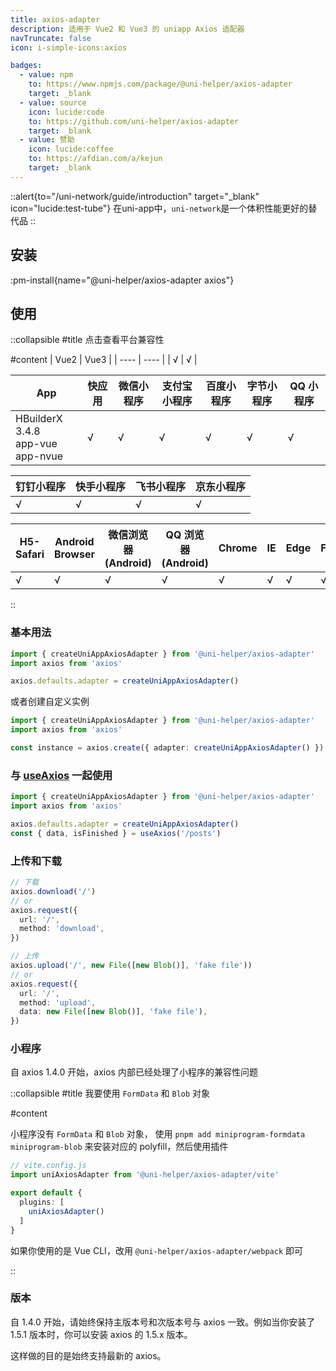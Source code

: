 ```yaml
---
title: axios-adapter
description: 适用于 Vue2 和 Vue3 的 uniapp Axios 适配器
navTruncate: false
icon: i-simple-icons:axios

badges:
  - value: npm
    to: https://www.npmjs.com/package/@uni-helper/axios-adapter
    target: _blank
  - value: source
    icon: lucide:code
    to: https://github.com/uni-helper/axios-adapter
    target: _blank
  - value: 赞助
    icon: lucide:coffee
    to: https://afdian.com/a/kejun
    target: _blank
---
```


::alert{to="/uni-network/guide/introduction" target="_blank" icon="lucide:test-tube"}
  在uni-app中，`uni-network`是一个体积性能更好的替代品
::

## 安装

:pm-install{name="@uni-helper/axios-adapter axios"}

## 使用

::collapsible
#title
点击查看平台兼容性

#content
| Vue2 | Vue3 |
| ---- | ---- |
| √    | √    |

| App                                      | 快应用 | 微信小程序 | 支付宝小程序 | 百度小程序 | 字节小程序 | QQ 小程序 |
| ---------------------------------------- | ------ | ---------- | ------------ | ---------- | ---------- | --------- |
| HBuilderX 3.4.8<br/>app-vue<br/>app-nvue | √      | √          | √            | √          | √          | √         |

| 钉钉小程序 | 快手小程序 | 飞书小程序 | 京东小程序 |
| ---------- | ---------- | ---------- | ---------- |
| √          | √          | √          | √          |

| H5-Safari | Android Browser | 微信浏览器(Android) | QQ 浏览器(Android) | Chrome | IE  | Edge | Firefox | PC-Safari |
| --------- | --------------- | ------------------- | ------------------ | ------ | --- | ---- | ------- | --------- |
| √         | √               | √                   | √                  | √      | √   | √    | √       | √         |

::

### 基本用法

```ts
import { createUniAppAxiosAdapter } from '@uni-helper/axios-adapter'
import axios from 'axios'

axios.defaults.adapter = createUniAppAxiosAdapter()
```

或者创建自定义实例

```ts
import { createUniAppAxiosAdapter } from '@uni-helper/axios-adapter'
import axios from 'axios'

const instance = axios.create({ adapter: createUniAppAxiosAdapter() })
```

### 与 [useAxios](https://vueuse.org/integrations/useAxios/) 一起使用

```ts
import { createUniAppAxiosAdapter } from '@uni-helper/axios-adapter'
import axios from 'axios'

axios.defaults.adapter = createUniAppAxiosAdapter()
const { data, isFinished } = useAxios('/posts')
```

### 上传和下载

```ts
// 下载
axios.download('/')
// or
axios.request({
  url: '/',
  method: 'download',
})

// 上传
axios.upload('/', new File([new Blob()], 'fake file'))
// or
axios.request({
  url: '/',
  method: 'upload',
  data: new File([new Blob()], 'fake file'),
})
```

### 小程序

自 axios 1.4.0 开始，axios 内部已经处理了小程序的兼容性问题

::collapsible
#title
我要使用 `FormData` 和 `Blob` 对象

#content

小程序没有 `FormData` 和 `Blob` 对象，
使用 `pnpm add miniprogram-formdata miniprogram-blob` 来安装对应的 polyfill，然后使用插件
```ts
// vite.config.js
import uniAxiosAdapter from '@uni-helper/axios-adapter/vite'

export default {
  plugins: [
    uniAxiosAdapter()
  ]
}
```

如果你使用的是 Vue CLI，改用 `@uni-helper/axios-adapter/webpack` 即可

::

### 版本

自 1.4.0 开始，请始终保持主版本号和次版本号与 axios 一致。例如当你安装了 1.5.1 版本时，你可以安装 axios 的 1.5.x 版本。

这样做的目的是始终支持最新的 axios。

